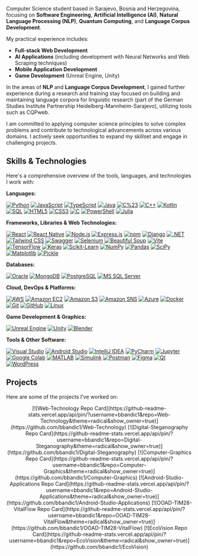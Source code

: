 Computer Science student based in Sarajevo, Bosnia and Herzegovina, focusing on **Software Engineering**, **Artificial Intelligence (AI)**, **Natural Language Processing (NLP)**, **Quantum Computing**, and **Language Corpus Development**.

My practical experience includes:
*   **Full-stack Web Development**
*   **AI Applications** (including development with Neural Networks and Web Scraping techniques)
*   **Mobile Application Development**
*   **Game Development** (Unreal Engine, Unity)

In the areas of **NLP** and **Language Corpus Development**, I gained further experience during a research and training stay focused on building and maintaining language corpora for linguistic research (part of the German Studies Institute Partnership Heidelberg-Mannheim-Sarajevo), utilizing tools such as CQPweb.

I am committed to applying computer science principles to solve complex problems and contribute to technological advancements across various domains. I actively seek opportunities to expand my skillset and engage in challenging projects.

## Skills & Technologies

Here's a comprehensive overview of the tools, languages, and technologies I work with:

**Languages:**

[![Python](https://img.shields.io/badge/Python-3776AB?style=for-the-badge&logo=python&logoColor=white)](https://www.python.org) [![JavaScript](https://img.shields.io/badge/JavaScript-F7DF1E?style=for-the-badge&logo=javascript&logoColor=black)](https://developer.mozilla.org/en-US/docs/Web/JavaScript) [![TypeScript](https://img.shields.io/badge/TypeScript-3178C6?style=for-the-badge&logo=typescript&logoColor=white)](https://www.typescriptlang.org/) [![Java](https://img.shields.io/badge/Java-ED8B00?style=for-the-badge&logo=openjdk&logoColor=white)](https://www.java.com) [![C%23](https://img.shields.io/badge/C%23-239120?style=for-the-badge&logo=c-sharp&logoColor=white)](https://docs.microsoft.com/en-us/dotnet/csharp/)
[![C++](https://img.shields.io/badge/C%2B%2B-00599C?style=for-the-badge&logo=c%2B%2B&logoColor=white)](https://isocpp.org/) [![Kotlin](https://img.shields.io/badge/Kotlin-7F52FF?style=for-the-badge&logo=kotlin&logoColor=white)](https://kotlinlang.org/) [![SQL](https://img.shields.io/badge/SQL-4479A1?style=for-the-badge&logo=mysql&logoColor=white)](https://en.wikipedia.org/wiki/SQL) [![HTML5](https://img.shields.io/badge/HTML5-E34F26?style=for-the-badge&logo=html5&logoColor=white)](https://developer.mozilla.org/en-US/docs/Web/HTML) [![CSS3](https://img.shields.io/badge/CSS3-1572B6?style=for-the-badge&logo=css3&logoColor=white)](https://developer.mozilla.org/en-US/docs/Web/CSS)
[![C](https://img.shields.io/badge/C-A8B9CC?style=for-the-badge&logo=c&logoColor=black)](https://en.wikipedia.org/wiki/C_(programming_language)) [![PowerShell](https://img.shields.io/badge/PowerShell-5391FE?style=for-the-badge&logo=powershell&logoColor=white)](https://docs.microsoft.com/en-us/powershell/) [![Julia](https://img.shields.io/badge/Julia-9558B2?style=for-the-badge&logo=julia&logoColor=white)](https://julialang.org/)

**Frameworks, Libraries & Web Technologies:**

[![React](https://img.shields.io/badge/React-61DAFB?style=for-the-badge&logo=react&logoColor=black)](https://reactjs.org/) [![React Native](https://img.shields.io/badge/React_Native-61DAFB?style=for-the-badge&logo=react&logoColor=black)](https://reactnative.dev/) [![Node.js](https://img.shields.io/badge/Node.js-339933?style=for-the-badge&logo=node.js&logoColor=white)](https://nodejs.org/) [![Express.js](https://img.shields.io/badge/Express.js-000000?style=for-the-badge&logo=express&logoColor=white)](https://expressjs.com/) [![npm](https://img.shields.io/badge/npm-CB3837?style=for-the-badge&logo=npm&logoColor=white)](https://www.npmjs.com/)
[![Django](https://img.shields.io/badge/Django-092E20?style=for-the-badge&logo=django&logoColor=white)](https://www.djangoproject.com/) [![.NET](https://img.shields.io/badge/.NET-512BD4?style=for-the-badge&logo=dotnet&logoColor=white)](https://dotnet.microsoft.com/) [![Tailwind CSS](https://img.shields.io/badge/Tailwind_CSS-06B6D4?style=for-the-badge&logo=tailwindcss&logoColor=white)](https://tailwindcss.com/) [![Swagger](https://img.shields.io/badge/Swagger-85EA2D?style=for-the-badge&logo=swagger&logoColor=black)](https://swagger.io/) [![Selenium](https://img.shields.io/badge/Selenium-43B02A?style=for-the-badge&logo=selenium&logoColor=white)](https://www.selenium.dev/)
[![Beautiful Soup](https://img.shields.io/badge/Beautiful%20Soup-9C8676?style=for-the-badge)](https://www.crummy.com/software/BeautifulSoup/) [![Vite](https://img.shields.io/badge/Vite-646CFF?style=for-the-badge&logo=vite&logoColor=white)](https://vitejs.dev/)
[![TensorFlow](https://img.shields.io/badge/TensorFlow-FF6F00?style=for-the-badge&logo=tensorflow&logoColor=white)](https://www.tensorflow.org) [![Keras](https://img.shields.io/badge/Keras-D00000?style=for-the-badge&logo=keras&logoColor=white)](https://keras.io/) [![Scikit-Learn](https://img.shields.io/badge/scikit_learn-F7931E?style=for-the-badge&logo=scikit-learn&logoColor=white)](https://scikit-learn.org/) [![NumPy](https://img.shields.io/badge/NumPy-013243?style=for-the-badge&logo=numpy&logoColor=white)](https://numpy.org/) [![Pandas](https://img.shields.io/badge/Pandas-150458?style=for-the-badge&logo=pandas&logoColor=white)](https://pandas.pydata.org/)
[![SciPy](https://img.shields.io/badge/SciPy-8CAAE6?style=for-the-badge&logo=scipy&logoColor=white)](https://scipy.org/) [![Matplotlib](https://img.shields.io/badge/Matplotlib-3776AB?style=for-the-badge&logo=matplotlib&logoColor=white)](https://matplotlib.org/) [![Pickle](https://img.shields.io/badge/Pickle-4078c0?style=for-the-badge&logo=python&logoColor=white)](https://docs.python.org/3/library/pickle.html) 


**Databases:**

[![Oracle](https://img.shields.io/badge/Oracle-F80000?style=for-the-badge&logo=oracle&logoColor=white)](https://www.oracle.com/database/) [![MongoDB](https://img.shields.io/badge/MongoDB-47A248?style=for-the-badge&logo=mongodb&logoColor=white)](https://www.mongodb.com/) [![PostgreSQL](https://img.shields.io/badge/PostgreSQL-4169E1?style=for-the-badge&logo=postgresql&logoColor=white)](https://www.postgresql.org/) [![MS SQL Server](https://img.shields.io/badge/MS_SQL_Server-CC2927?style=for-the-badge&logo=microsoft-sql-server&logoColor=white)](https://www.microsoft.com/en-us/sql-server)

**Cloud, DevOps & Platforms:**

[![AWS](https://img.shields.io/badge/AWS-232F3E?style=for-the-badge&logo=amazon-aws&logoColor=white)](https://aws.amazon.com/) [![Amazon EC2](https://img.shields.io/badge/Amazon_EC2-FF9900?style=for-the-badge&logo=amazon-ec2&logoColor=white)](https://aws.amazon.com/ec2/) [![Amazon S3](https://img.shields.io/badge/Amazon_S3-569A31?style=for-the-badge&logo=amazon-s3&logoColor=white)](https://aws.amazon.com/s3/) [![Amazon SNS](https://img.shields.io/badge/Amazon_SNS-D81860?style=for-the-badge&logo=amazon-sns&logoColor=white)](https://aws.amazon.com/sns/) [![Azure](https://img.shields.io/badge/Azure-0078D4?style=for-the-badge&logo=microsoft-azure&logoColor=white)](https://azure.microsoft.com/) [![Docker](https://img.shields.io/badge/Docker-2496ED?style=for-the-badge&logo=docker&logoColor=white)](https://www.docker.com/)
[![Git](https://img.shields.io/badge/Git-F05032?style=for-the-badge&logo=git&logoColor=white)](https://git-scm.com/) [![GitHub](https://img.shields.io/badge/GitHub-181717?style=for-the-badge&logo=github&logoColor=white)](https://github.com/) [![Linux](https://img.shields.io/badge/Linux-FCC624?style=for-the-badge&logo=linux&logoColor=black)](https://www.linux.org/)

**Game Development & Graphics:**

[![Unreal Engine](https://img.shields.io/badge/Unreal_Engine-313131?style=for-the-badge&logo=unreal-engine&logoColor=white)](https://www.unrealengine.com/) [![Unity](https://img.shields.io/badge/Unity-FFFFFF?style=for-the-badge&logo=unity&logoColor=black)](https://unity.com/) [![Blender](https://img.shields.io/badge/Blender-F5792A?style=for-the-badge&logo=blender&logoColor=white)](https://www.blender.org/)

**Tools & Other Software:**

[![Visual Studio](https://img.shields.io/badge/Visual_Studio-5C2D91?style=for-the-badge&logo=visual-studio&logoColor=white)](https://visualstudio.microsoft.com/) [![Android Studio](https://img.shields.io/badge/Android_Studio-3DDC84?style=for-the-badge&logo=android-studio&logoColor=white)](https://developer.android.com/studio) [![IntelliJ IDEA](https://img.shields.io/badge/IntelliJ_IDEA-000000?style=for-the-badge&logo=intellij-idea&logoColor=white)](https://www.jetbrains.com/idea/) [![PyCharm](https://img.shields.io/badge/PyCharm-000000?style=for-the-badge&logo=pycharm&logoColor=white)](https://www.jetbrains.com/pycharm/)
[![Jupyter](https://img.shields.io/badge/Jupyter-F37626?style=for-the-badge&logo=jupyter&logoColor=white)](https://jupyter.org/) [![Google Colab](https://img.shields.io/badge/Google%20Colab-F9AB00?style=for-the-badge&logo=googlecolab&logoColor=black)](https://colab.research.google.com/) [![MATLAB](https://img.shields.io/badge/MATLAB-0076A8?style=for-the-badge&logo=mathworks&logoColor=white)](https://www.mathworks.com/products/matlab.html) [![Simulink](https://img.shields.io/badge/Simulink-D96A23?style=for-the-badge&logo=mathworks&logoColor=white)](https://www.mathworks.com/products/simulink.html)
[![Postman](https://img.shields.io/badge/Postman-FF6C37?style=for-the-badge&logo=postman&logoColor=white)](https://www.postman.com/) [![Figma](https://img.shields.io/badge/Figma-F24E1E?style=for-the-badge&logo=figma&logoColor=white)](https://www.figma.com/) [![Qt](https://img.shields.io/badge/Qt-41CD52?style=for-the-badge&logo=qt&logoColor=white)](https://www.qt.io/) [![WordPress](https://img.shields.io/badge/WordPress-21759B?style=for-the-badge&logo=wordpress&logoColor=white)](https://wordpress.org/)

##  Projects

Here are some of the projects I've worked on:

<div align=center>
[![Web-Technology Repo Card](https://github-readme-stats.vercel.app/api/pin/?username=bbandic1&repo=Web-Technology&theme=radical&show_owner=true)](https://github.com/bbandic1/Web-Technology)
[![Digital-Steganography Repo Card](https://github-readme-stats.vercel.app/api/pin/?username=bbandic1&repo=Digital-Steganography&theme=radical&show_owner=true)](https://github.com/bbandic1/Digital-Steganography)
[![Computer-Graphics Repo Card](https://github-readme-stats.vercel.app/api/pin/?username=bbandic1&repo=Computer-Graphics&theme=radical&show_owner=true)](https://github.com/bbandic1/Computer-Graphics)
[![Android-Studio-Applications Repo Card](https://github-readme-stats.vercel.app/api/pin/?username=bbandic1&repo=Android-Studio-Applications&theme=radical&show_owner=true)](https://github.com/bbandic1/Android-Studio-Applications)
[![OOAD-TIM28-VitalFlow Repo Card](https://github-readme-stats.vercel.app/api/pin/?username=bbandic1&repo=OOAD-TIM28-VitalFlow&theme=radical&show_owner=true)](https://github.com/bbandic1/OOAD-TIM28-VitalFlow)
[![EcoVision Repo Card](https://github-readme-stats.vercel.app/api/pin/?username=bbandic1&repo=EcoVision&theme=radical&show_owner=true)]
  (https://github.com/bbandic1/EcoVision)
</div>
